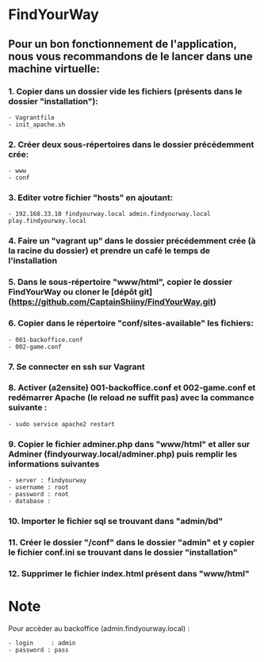 # FindYourWay


## Pour un bon fonctionnement de l'application, nous vous recommandons de le lancer dans une machine virtuelle:

### 1. Copier dans un dossier vide les fichiers (présents dans le dossier "installation"):
    - Vagrantfile
    - init_apache.sh

### 2. Créer deux sous-répertoires dans le dossier précédemment crée:
    - www
    - conf

### 3. Editer votre fichier "hosts" en ajoutant:
    - 192.168.33.10 findyourway.local admin.findyourway.local play.findyourway.local

### 4. Faire un "vagrant up" dans le dossier précédemment crée (à la racine du dossier) et prendre un café le temps de l'installation

### 5. Dans le sous-répertoire "www/html", copier le dossier FindYourWay ou cloner le [dépôt git] (https://github.com/CaptainShiiny/FindYourWay.git)

### 6. Copier dans le répertoire "conf/sites-available" les fichiers:
    - 001-backoffice.conf
    - 002-game.conf

### 7. Se connecter en ssh sur Vagrant

### 8. Activer (a2ensite) 001-backoffice.conf et 002-game.conf et redémarrer Apache (le reload ne suffit pas) avec la commance suivante :
    - sudo service apache2 restart

### 9. Copier le fichier adminer.php dans "www/html" et aller sur Adminer (findyourway.local/adminer.php) puis remplir les informations suivantes
    - server : findyourway
    - username : root
    - password : root
    - database :

### 10. Importer le fichier sql se trouvant dans "admin/bd"

### 11. Créer le dossier "/conf" dans le dossier "admin" et y copier le fichier conf.ini se trouvant dans le dossier "installation"

### 12. Supprimer le fichier index.html présent dans "www/html"



Note
==================================

Pour accèder au backoffice (admin.findyourway.local) :

    - login     : admin
    - password : pass
